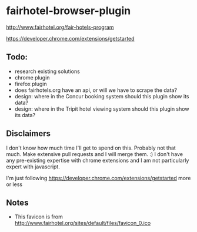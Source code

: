 # fairhotel-browser-plugin

http://www.fairhotel.org/fair-hotels-program

https://developer.chrome.com/extensions/getstarted

## Todo:

- research existing solutions
- chrome plugin
- firefox plugin
- does fairhotels.org have an api, or will we have to scrape the data?
- design: where in the Concur booking system should this plugin show its data?
- design: where in the Tripit hotel viewing system should this plugin show its data?

## Disclaimers

I don't know how much time I'll get to spend on this. Probably not that much. Make extensive pull requests and I will merge them. :) I don't have any pre-existing expertise with chrome extensions and I am not particularly expert with javascript.

I'm just following https://developer.chrome.com/extensions/getstarted more or less

## Notes

- This favicon is from http://www.fairhotel.org/sites/default/files/favicon_0.ico


